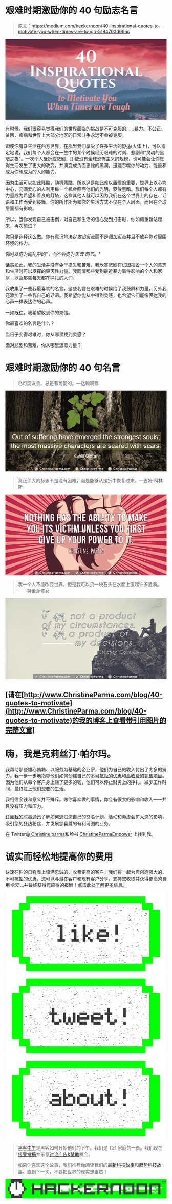 # 艰难时期激励你的 40 句励志名言

> 原文：<https://medium.com/hackernoon/40-inspirational-quotes-to-motivate-you-when-times-are-tough-5194703d09ac>

![](img/cbc4a21f03bc6ae9c6b7d2a5cec32092.png)

有时候，我们很容易觉得我们的世界面临的挑战是不可克服的……暴力、不公正、贫困、疾病和世界上大部分地区的日常斗争永远不会被克服。

即使你有幸生活在西方世界，在那里我们享受了许多生活的舒适(大体上)，可以肯定地说，我们每个人都会在一生中的某个时候经历艰难的时刻、悲剧和“灵魂的黑暗之夜”。一次个人挫折或悲剧，即使没有全球恐怖主义的规模，也可能会让你觉得生活发生了更大的改变，并演变成负面思维的黑洞，迅速吞噬你的动力、能量和成为你想成为的人的能力。

因为生活可以如此残酷，随机残酷，所以这是如此难以置信的重要，世界上以心为中心，充满爱心的人利用每一个机会照亮他们的光明，驱散黑暗。我们每个人都有力量成为希望和善良的灯塔，这样其他人就可以因为我们在这个世界上的存在、话语和工作而受到鼓舞。你的所作所为和你的生活方式不仅在个人层面，而且在全球层面都有影响。

所以，当你发现自己被击倒，对自己和生活的信心受到打击时，你如何重新站起来，再次前进？

你只是选择这么做。你有意识地决定*做出反应*而不是*做出反应*并且不放弃你对周围环境的权力。

你可以成为动乱中的*，而不会成为*失去* *的它*。*

话虽如此，我的生活并没有免于损失和苦难，我欣赏悲剧在试图摧毁一个人的意志和生活时可以发挥的毁灭性力量。我同情那些受到最近暴力事件影响的个人和家庭，以及那些每天都在挣扎的人们。

我收集了一些我最喜欢的名言，这些名言在艰难的时候给了我鼓舞和力量，另外我还添加了一些我自己的话语。我希望你能从中得到灵感，也希望它们能像表达我的心声一样表达你的心声。

一如既往，我希望收到你的来信。

你最喜欢的名言是什么？

当日子变得艰难时，你从哪里找到灵感？

面对悲剧和苦难，你从哪里汲取力量？

# 艰难时期激励你的 40 句名言

> 尽可能友善。总是有可能的。—达赖喇嘛

![](img/4591fa74e3444f8fbab9ba843aa4d597.png)

> 真正伟大的标志不是没有困难，而是能够从挫折中恢复过来。—吉姆·科林斯

![](img/404d34665e0bac43d2e5993c501b504f.png)

> 我一个人不能改变世界，但是我可以扔一块石头在水面上激起许多涟漪。——特蕾莎修女

![](img/ca3041fd951150960d4c552545412741.png)

## [请在[http://www.ChristineParma.com/blog/40-quotes-to-motivate](http://www.ChristineParma.com/blog/40-quotes-to-motivate)的我的博客上查看带引用图片的完整文章]

# 嗨，我是克莉丝汀·帕尔玛。

我帮助那些雄心勃勃、以服务为基础的企业家，他们为自己的收入付出了太多的努力。我一步一步地指导他们如何创建自己的[不可抗拒的优惠](http://www.christineparma.com/raiseyourfees)和[高收费的销售项目](http://www.christineparma.com/premiumprograms)。因为他们从每个客户身上赚了更多的钱，他们可以停止财务上的挣扎，减少工作时间，最终过上他们想要的生活。

我相信金钱和意义并不排斥。做你喜欢做的事情，你会有很大的影响和收入——并且没有压力和压力。

[订阅我的时事通讯](https://christineparma.leadpages.co/leadbox/14532cb73f72a2%3A165bd1e58346dc/5769928858664960/)了解如何通过您自己的签名计划、活动和务虚会扩大您的影响，吸引您的狂热粉丝，并发展您喜爱的有利可图的业务。

在 Twitter[@ Christine parma](http://www.twitter.com/ChristineParma)和脸书 [ChristineParmaEmpower](http://www.facebook.com/ChristineParmaEmpower) 上找到我。

# 诚实而轻松地提高你的费用

快速在你的日程表上填满忠诚的、收费更高的客户！我们将一起为您创造强大的、不可抗拒的优惠，您可以与潜在客户和现有客户分享，支持您收取并获得更高的费用*今天* …并最终获得您应得的报酬！[点击此处了解更多信息。](http://www.christineparma.com/raiseyourfees)

[![](img/50ef4044ecd4e250b5d50f368b775d38.png)](http://bit.ly/HackernoonFB)[![](img/979d9a46439d5aebbdcdca574e21dc81.png)](https://goo.gl/k7XYbx)[![](img/2930ba6bd2c12218fdbbf7e02c8746ff.png)](https://goo.gl/4ofytp)

> [黑客中午](http://bit.ly/Hackernoon)是黑客如何开始他们的下午。我们是 T21 家庭的一员。我们现在[接受投稿](http://bit.ly/hackernoonsubmission)并乐意[讨论广告&赞助](mailto:partners@amipublications.com)机会。
> 
> 如果你喜欢这个故事，我们推荐你阅读我们的[最新科技故事](http://bit.ly/hackernoonlatestt)和[趋势科技故事](https://hackernoon.com/trending)。直到下一次，不要把世界的现实想当然！

[![](img/be0ca55ba73a573dce11effb2ee80d56.png)](https://goo.gl/Ahtev1)